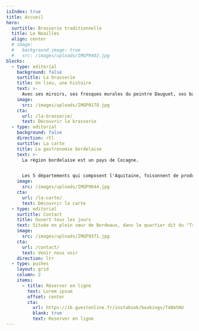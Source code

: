 ```yaml
---
isIndex: true
title: Accueil
hero:
  surtitle: Brasserie traditionnelle
  title: Le Noailles
  align: center
  # image:
  #   background_image: true
  #   src: /images/uploads/IMGP9402.jpg
blocks:
  - type: editorial
    background: false
    surtitle: La brasserie
    title: Un lieu, une histoire
    text: >-
      Avec ses miroirs, ses fresques murales du peintre Dauguet, ses banquettes de velours rouge, ses garçons en gilet noir et tablier blanc, Le Noailles offre un cadre intemporel et une cuisine raffinée.
    image:
      src: /images/uploads/IMGP0178.jpg
    cta:
      url: /la-brasserie/
      text: Découvrir la brasserie
  - type: editorial
    background: false
    direction: rtl
    surtitle: La carte
    title: La gastronomie bordelaise
    text: >-
      La région bordelaise est un pays de Cocagne.


      Les 5 départements qui composent l'Aquitaine, foisonnent de produits gourmands dont le Noailles s'inspire pour concocter des mets savoureux et authentiques : lamproie, cèpes, asperges de Blaye, caviar de Gironde, fraises de Dordogne ou du Lot et Garonne, foie gras et volailles des Landes, truffes du Périgord…
    image:
      src: /images/uploads/IMGP9644.jpg
    cta:
      url: /la-carte/
      text: Découvrir la carte
  - type: editorial
    surtitle: Contact
    title: Ouvert tous les jours
    text: Située en plein cœur de Bordeaux, dans le quartier dit du "Triangle d'or", la Brasserie Le Noailles se définit comme <em>"la plus parisienne des brasseries bordelaises"</em>.
    image:
      src: /images/uploads/IMGP9371.jpg
    cta:
      url: /contact/
      text: Venir nous voir
    direction: ltr
  - type: pushes
    layout: grid
    column: 2
    items:
      - title: Réserver en ligne
        text: Lorem ipsum
        offset: center
        cta:
          url: https://ib.guestonline.fr/instabook/bookings/T48mtHU
          blank: true
          text: Reserver en ligne
---
```


